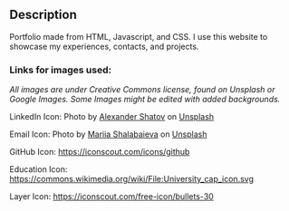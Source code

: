 ## Description

Portfolio made from HTML, Javascript, and CSS. I use this website to showcase my experiences, contacts, and projects.


### Links for images used:

_All images are under Creative Commons license, found on Unsplash or Google Images.
Some Images might be edited with added backgrounds._

LinkedIn Icon: Photo by <a href="https://unsplash.com/@alexbemore?utm_content=creditCopyText&utm_medium=referral&utm_source=unsplash">Alexander Shatov</a> on <a href="https://unsplash.com/photos/blue-and-white-letter-b-9Zjd7PE_FRM?utm_content=creditCopyText&utm_medium=referral&utm_source=unsplash">Unsplash</a>

Email Icon: Photo by <a href="https://unsplash.com/@maria_shalabaieva?utm_content=creditCopyText&utm_medium=referral&utm_source=unsplash">Mariia Shalabaieva</a> on <a href="https://unsplash.com/photos/a-blue-button-with-a-white-envelope-on-it-HyyHIYz_l0A?utm_content=creditCopyText&utm_medium=referral&utm_source=unsplash">Unsplash</a>

GitHub Icon: https://iconscout.com/icons/github

Education Icon: https://commons.wikimedia.org/wiki/File:University_cap_icon.svg

Layer Icon: https://iconscout.com/free-icon/bullets-30
